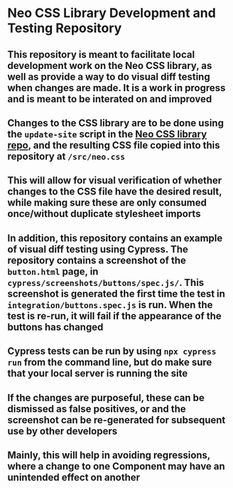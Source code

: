 # Neo CSS Library Development and Testing Repository

## This repository is meant to facilitate local development work on the Neo CSS library, as well as provide a way to do visual diff testing when changes are made. It is a work in progress and is meant to be interated on and improved

## Changes to the CSS library are to be done using the `update-site` script in the [Neo CSS library repo](https://github.com/avaya-dux/neo-css-library), and the resulting CSS file copied into this repository at `/src/neo.css`

## This will allow for visual verification of whether changes to the CSS file have the desired result, while making sure these are only consumed once/without duplicate stylesheet imports

## In addition, this repository contains an example of visual diff testing using Cypress. The repository contains a screenshot of the `button.html` page, in `cypress/screenshots/buttons/spec.js/`. This screenshot is generated the first time the test in `integration/buttons.spec.js` is run. When the test is re-run, it will fail if the appearance of the buttons has changed

## Cypress tests can be run by using `npx cypress run` from the command line, but do make sure that your local server is running the site

## If the changes are purposeful, these can be dismissed as false positives, or and the screenshot can be re-generated for subsequent use by other developers

## Mainly, this will help in avoiding regressions, where a change to one Component may have an unintended effect on another
